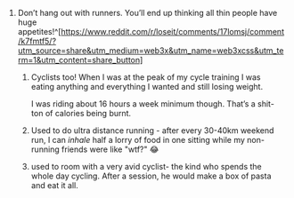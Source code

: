 1. Don’t hang out with runners. You’ll end up thinking all thin people have huge appetites!^[https://www.reddit.com/r/loseit/comments/17lomsj/comment/k7fmtf5/?utm_source=share&utm_medium=web3x&utm_name=web3xcss&utm_term=1&utm_content=share_button]
	1. Cyclists too! When I was at the peak of my cycle training I was eating anything and everything I wanted and still losing weight.
	   
	   I was riding about 16 hours a week minimum though. That’s a shit-ton of calories being burnt.
	2. Used to do ultra distance running - after every 30-40km weekend run, I can _inhale_ half a lorry of food in one sitting while my non-running friends were like "wtf?" 😂
	3. used to room with a very avid cyclist- the kind who spends the whole day cycling. After a session, he would make a box of pasta and eat it all.